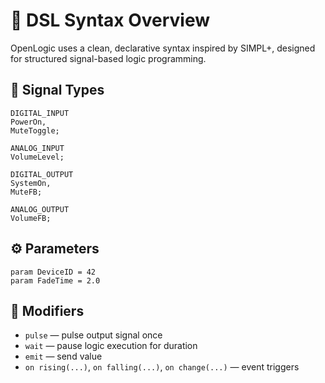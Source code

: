 # 📘 DSL Syntax Overview

OpenLogic uses a clean, declarative syntax inspired by SIMPL+, designed for structured signal-based logic programming.

## 🧮 Signal Types

```dsl
DIGITAL_INPUT
PowerOn,
MuteToggle;

ANALOG_INPUT
VolumeLevel;

DIGITAL_OUTPUT
SystemOn,
MuteFB;

ANALOG_OUTPUT
VolumeFB;
```

## ⚙️ Parameters

```dsl
param DeviceID = 42
param FadeTime = 2.0
```

## 🧠 Modifiers

- `pulse` — pulse output signal once
- `wait` — pause logic execution for duration
- `emit` — send value
- `on rising(...)`, `on falling(...)`, `on change(...)` — event triggers


